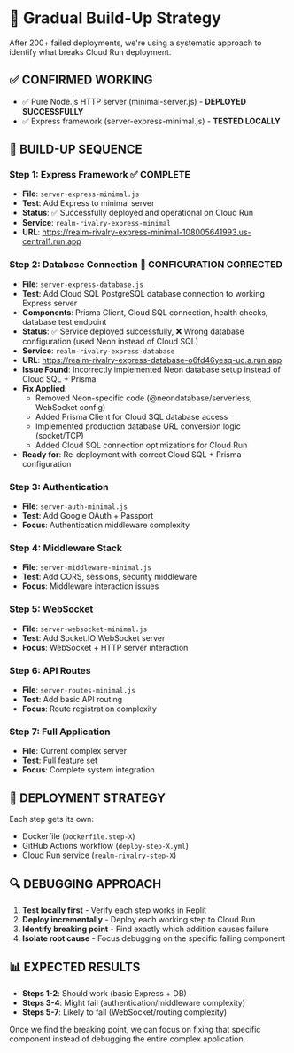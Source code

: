 # 🔄 Gradual Build-Up Strategy

After 200+ failed deployments, we're using a systematic approach to identify what breaks Cloud Run deployment.

## ✅ **CONFIRMED WORKING**
- ✅ Pure Node.js HTTP server (minimal-server.js) - **DEPLOYED SUCCESSFULLY**
- ✅ Express framework (server-express-minimal.js) - **TESTED LOCALLY**

## 🎯 **BUILD-UP SEQUENCE**

### **Step 1: Express Framework** ✅ COMPLETE
- **File**: `server-express-minimal.js`
- **Test**: Add Express to minimal server
- **Status**: ✅ Successfully deployed and operational on Cloud Run
- **Service**: `realm-rivalry-express-minimal`
- **URL**: https://realm-rivalry-express-minimal-108005641993.us-central1.run.app

### **Step 2: Database Connection** 🔧 CONFIGURATION CORRECTED
- **File**: `server-express-database.js` 
- **Test**: Add Cloud SQL PostgreSQL database connection to working Express server
- **Components**: Prisma Client, Cloud SQL connection, health checks, database test endpoint
- **Status**: ✅ Service deployed successfully, ❌ Wrong database configuration (used Neon instead of Cloud SQL)
- **Service**: `realm-rivalry-express-database`
- **URL**: https://realm-rivalry-express-database-o6fd46yesq-uc.a.run.app
- **Issue Found**: Incorrectly implemented Neon database setup instead of Cloud SQL + Prisma
- **Fix Applied**: 
  - Removed Neon-specific code (@neondatabase/serverless, WebSocket config)
  - Added Prisma Client for Cloud SQL database access
  - Implemented production database URL conversion logic (socket/TCP)
  - Added Cloud SQL connection optimizations for Cloud Run
- **Ready for**: Re-deployment with correct Cloud SQL + Prisma configuration

### **Step 3: Authentication**
- **File**: `server-auth-minimal.js`
- **Test**: Add Google OAuth + Passport
- **Focus**: Authentication middleware complexity

### **Step 4: Middleware Stack**
- **File**: `server-middleware-minimal.js`
- **Test**: Add CORS, sessions, security middleware
- **Focus**: Middleware interaction issues

### **Step 5: WebSocket**
- **File**: `server-websocket-minimal.js`
- **Test**: Add Socket.IO WebSocket server
- **Focus**: WebSocket + HTTP server interaction

### **Step 6: API Routes**
- **File**: `server-routes-minimal.js`
- **Test**: Add basic API routing
- **Focus**: Route registration complexity

### **Step 7: Full Application**
- **File**: Current complex server
- **Test**: Full feature set
- **Focus**: Complete system integration

## 🎯 **DEPLOYMENT STRATEGY**

Each step gets its own:
- Dockerfile (`Dockerfile.step-X`)
- GitHub Actions workflow (`deploy-step-X.yml`)
- Cloud Run service (`realm-rivalry-step-X`)

## 🔍 **DEBUGGING APPROACH**

1. **Test locally first** - Verify each step works in Replit
2. **Deploy incrementally** - Deploy each working step to Cloud Run
3. **Identify breaking point** - Find exactly which addition causes failure
4. **Isolate root cause** - Focus debugging on the specific failing component

## 📊 **EXPECTED RESULTS**

- **Steps 1-2**: Should work (basic Express + DB)
- **Steps 3-4**: Might fail (authentication/middleware complexity)
- **Steps 5-7**: Likely to fail (WebSocket/routing complexity)

Once we find the breaking point, we can focus on fixing that specific component instead of debugging the entire complex application.